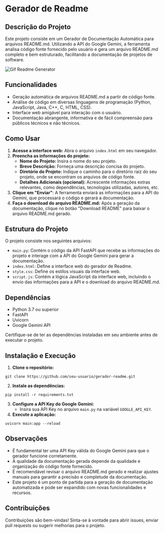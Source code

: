 # Gerador de Readme

## Descrição do Projeto
Este projeto consiste em um Gerador de Documentação Automática para arquivos README.md. Utilizando a API do Google Gemini, a ferramenta analisa código fonte fornecido pelo usuário e gera um arquivo README.md completo e bem estruturado, facilitando a documentação de projetos de software.

![Gif Readme Generator](https://i.imgur.com/YBdLKBy.gif "Gif Readme Generator")

## Funcionalidades
- Geração automática de arquivos README.md a partir de código fonte.
- Análise de código em diversas linguagens de programação (Python, JavaScript, Java, C++, C, HTML, CSS).
- Interface web amigável para interação com o usuário.
- Documentação abrangente, informativa e de fácil compreensão para públicos técnicos e não técnicos.

## Como Usar

1. **Acesse a interface web:** Abra o arquivo `index.html` em seu navegador.
2. **Preencha as informações do projeto:**
   - **Nome do Projeto:** Insira o nome do seu projeto.
   - **Breve Descrição:** Forneça uma descrição concisa do projeto.
   - **Diretório do Projeto:** Indique o caminho para o diretório raiz do seu projeto, onde se encontram os arquivos de código fonte.
   - **Detalhes Adicionais (opcional):** Acrescente informações extras relevantes, como dependências, tecnologias utilizadas, autores, etc.
3. **Clique em "Enviar"**:  A ferramenta enviará as informações para a API do Gemini, que processará o código e gerará a documentação.
4. **Faça o download do arquivo README.md:** Após a geração da documentação, clique no botão "Download README" para baixar o arquivo README.md gerado.

## Estrutura do Projeto

O projeto consiste nos seguintes arquivos:
- `main.py`: Contém o código da API FastAPI que recebe as informações do projeto e interage com a API do Google Gemini para gerar a documentação.
- `index.html`: Define a interface web do gerador de Readme.
- `style.css`: Define os estilos visuais da interface web.
- `script.js`: Contém a lógica JavaScript da interface web, incluindo o envio das informações para a API e o download do arquivo README.md.

## Dependências

- Python 3.7 ou superior
- FastAPI
- Uvicorn
- Google Gemini API 

Certifique-se de ter as dependências instaladas em seu ambiente antes de executar o projeto.

## Instalação e Execução

1. **Clone o repositório:**
```
git clone https://github.com/seu-usuario/gerador-readme.git
```
2. **Instale as dependências:**
```
pip install -r requirements.txt
```
3. **Configure a API Key do Google Gemini:**
    - Insira sua API Key no arquivo `main.py` na variável `GOOGLE_API_KEY`.
4. **Execute a aplicação:**
```
uvicorn main:app --reload
```

## Observações
- É fundamental ter uma API Key válida do Google Gemini para que o gerador funcione corretamente.
- A qualidade da documentação gerada depende da qualidade e organização do código fonte fornecido.
- É recomendável revisar o arquivo README.md gerado e realizar ajustes manuais para garantir a precisão e completude da documentação.
- Este projeto é um ponto de partida para a geração de documentação automatizada e pode ser expandido com novas funcionalidades e recursos.

## Contribuições

Contribuições são bem-vindas! Sinta-se à vontade para abrir issues, enviar pull requests ou sugerir melhorias para o projeto.
